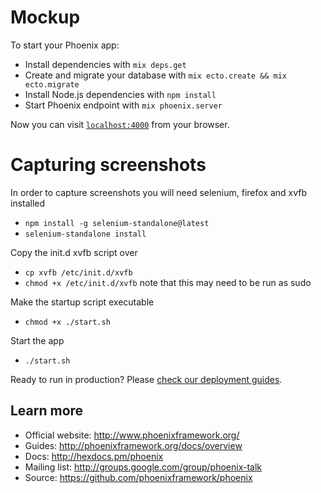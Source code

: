 # Mockup

To start your Phoenix app:

  * Install dependencies with `mix deps.get`
  * Create and migrate your database with `mix ecto.create && mix ecto.migrate`
  * Install Node.js dependencies with `npm install`
  * Start Phoenix endpoint with `mix phoenix.server`

Now you can visit [`localhost:4000`](http://localhost:4000) from your browser.

# Capturing screenshots

In order to capture screenshots you will need selenium, firefox and xvfb installed

  * `npm install -g selenium-standalone@latest`
  * `selenium-standalone install`

Copy the init.d xvfb script over

  * `cp xvfb /etc/init.d/xvfb`
  * `chmod +x /etc/init.d/xvfb` note that this may need to be run as sudo

Make the startup script executable

  * `chmod +x ./start.sh`

Start the app
  * `./start.sh`

Ready to run in production? Please [check our deployment guides](http://www.phoenixframework.org/docs/deployment).

## Learn more

  * Official website: http://www.phoenixframework.org/
  * Guides: http://phoenixframework.org/docs/overview
  * Docs: http://hexdocs.pm/phoenix
  * Mailing list: http://groups.google.com/group/phoenix-talk
  * Source: https://github.com/phoenixframework/phoenix
